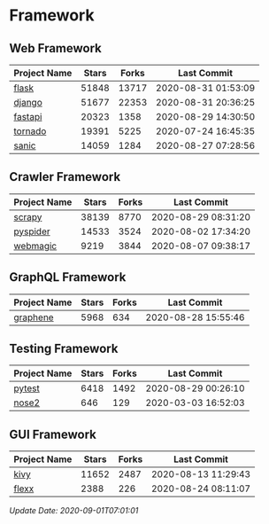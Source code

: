 # Framework

## Web Framework

| Project Name | Stars | Forks | Last Commit |
| ------------ | ----- | ----- | ----------- |
| [flask](https://github.com/pallets/flask) | 51848 | 13717 | 2020-08-31 01:53:09 |
| [django](https://github.com/django/django) | 51677 | 22353 | 2020-08-31 20:36:25 |
| [fastapi](https://github.com/tiangolo/fastapi) | 20323 | 1358 | 2020-08-29 14:30:50 |
| [tornado](https://github.com/tornadoweb/tornado) | 19391 | 5225 | 2020-07-24 16:45:35 |
| [sanic](https://github.com/huge-success/sanic) | 14059 | 1284 | 2020-08-27 07:28:56 |

## Crawler Framework

| Project Name | Stars | Forks | Last Commit |
| ------------ | ----- | ----- | ----------- |
| [scrapy](https://github.com/scrapy/scrapy) | 38139 | 8770 | 2020-08-29 08:31:20 |
| [pyspider](https://github.com/binux/pyspider) | 14533 | 3524 | 2020-08-02 17:34:20 |
| [webmagic](https://github.com/code4craft/webmagic) | 9219 | 3844 | 2020-08-07 09:38:17 |

## GraphQL Framework

| Project Name | Stars | Forks | Last Commit |
| ------------ | ----- | ----- | ----------- |
| [graphene](https://github.com/graphql-python/graphene) | 5968 | 634 | 2020-08-28 15:55:46 |

## Testing Framework

| Project Name | Stars | Forks | Last Commit |
| ------------ | ----- | ----- | ----------- |
| [pytest](https://github.com/pytest-dev/pytest) | 6418 | 1492 | 2020-08-29 00:26:10 |
| [nose2](https://github.com/nose-devs/nose2) | 646 | 129 | 2020-03-03 16:52:03 |

## GUI Framework

| Project Name | Stars | Forks | Last Commit |
| ------------ | ----- | ----- | ----------- |
| [kivy](https://github.com/kivy/kivy) | 11652 | 2487 | 2020-08-13 11:29:43 |
| [flexx](https://github.com/flexxui/flexx) | 2388 | 226 | 2020-08-24 08:11:07 |

*Update Date: 2020-09-01T07:01:01*